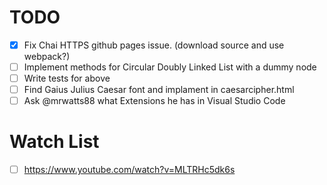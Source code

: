 # TODO

- [x] Fix Chai HTTPS github pages issue. (download source and use webpack?)
- [ ] Implement methods for Circular Doubly Linked List with a dummy node
- [ ] Write tests for above
- [ ] Find Gaius Julius Caesar font and implament in caesarcipher.html
- [ ] Ask @mrwatts88 what Extensions he has in Visual Studio Code

# Watch List
- [ ] https://www.youtube.com/watch?v=MLTRHc5dk6s 